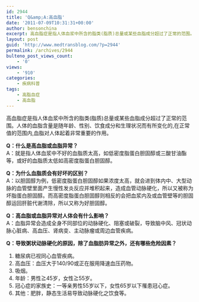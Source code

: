 ```yaml
---
id: 2944
title: 'Q&amp;A:高血脂'
date: '2011-07-09T10:31:31+00:00'
author: bensonchina
excerpt: 高血脂症是指人体血浆中所含的脂类(脂质)总量或某些血脂成分超过了正常的范围。
layout: post
guid: 'http://www.medtransblog.com/?p=2944'
permalink: /archives/2944
bulteno_post_views_count:
    - '0'
views:
    - '910'
categories:
    - 疾病科普
tags:
    - 高脂血症
    - 高血脂
---
```


高血脂症是指人体血浆中所含的脂类(脂质)总量或某些血脂成分超过了正常的范围。人体的血脂含量是随年龄、性别、饮食成分和生理状况而有所变化的,在正常值的范围内,血脂对人体起着非常重要的作用。

**Q：什么是高血脂或血脂异常？**  
A：就是指人体血浆中不好的血脂质太高，如低密度脂蛋白胆固醇或三酸甘油酯等，或好的血脂质太低如高密度脂蛋白胆固醇。

**Q：为什么血脂质会有好坏的区别？**  
A：以胆固醇为例，低密度脂蛋白胆固醇如果浓度太高，就会进到体内中、大型动脉的血管壁里面产生慢性发炎反应并堆积起来，造成血管动脉硬化，所以又被称为坏脂蛋白胆固醇。而高密度脂蛋白胆固醇则相反的会把血浆内及或血管壁等的胆固醇运回肝脏代谢清除，所以又称为好胆固醇。

**Q：高血脂或血脂异常对人体会有什么影响？**  
A：血脂异常会造成全身不同部位的动脉硬化、阻塞或破裂，导致脑中风、冠状动脉心脏病、高血压、肾病变、主动脉瘤或周边血管疾病。

**Q：导致粥状动脉硬化的原因，除了血脂肪异常之外，还有哪些危险因素？**

1. 糖尿病已视同心血管疾病。
2. 高血压：血压大于140/90或正在服用降速血压药物。
3. 吸烟。
4. 年龄：男性≧45岁，女性≧55岁。
5. 冠心症的家族史：一等亲男性55岁以下，女性65岁以下罹患冠心症。
6. 其他：肥胖，静态生活易导致动脉硬化之饮食等。